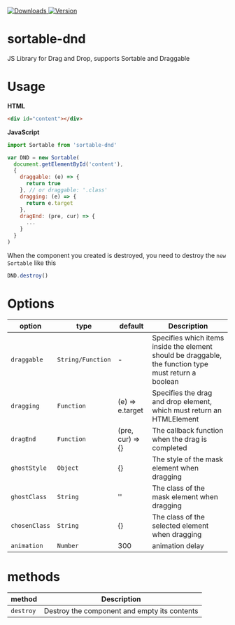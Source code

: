 <p>
  <a href="https://npm-stat.com/charts.html?package=sortable-dnd">
    <img alt="Downloads" src="https://img.shields.io/npm/dm/sortable-dnd.svg">
  </a>
  <a href="https://www.npmjs.com/package/sortable-dnd">
    <img alt="Version" src="https://img.shields.io/npm/v/sortable-dnd.svg"/>
  </a>
</p>

# sortable-dnd

JS Library for Drag and Drop, supports Sortable and Draggable

# Usage

**HTML**
```html
<div id="content"></div>
```

**JavaScript**
```js
import Sortable from 'sortable-dnd'

var DND = new Sortable(
  document.getElementById('content'),
  {
    draggable: (e) => {
      return true
    }, // or draggable: '.class'
    dragging: (e) => {
      return e.target
    },
    dragEnd: (pre, cur) => {
      ...
    }
  }
)
```

When the component you created is destroyed, you need to destroy the `new Sortable` like this

```js
DND.destroy()
```

# Options

| **option** | **type** | **default** | **Description** |
|-------------|--------------|--------------|--------------|
| `draggable` | `String/Function` | - | Specifies which items inside the element should be draggable, the function type must return a boolean |
| `dragging` | `Function` | (e) => e.target | Specifies the drag and drop element, which must return an HTMLElement |
| `dragEnd` | `Function` | (pre, cur) => {} | The callback function when the drag is completed |
| `ghostStyle` | `Object` | {} | The style of the mask element when dragging |
| `ghostClass` | `String` | '' | The class of the mask element when dragging |
| `chosenClass` | `String` | {} | The class of the selected element when dragging |
| `animation` | `Number` | 300 | animation delay |

# methods

| **method** | **Description** |
|-------------|--------------|
| `destroy` | Destroy the component and empty its contents |
